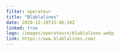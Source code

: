 ```yaml
---
filter: operateur
title: "Blablalines"
date: 2020-12-28T15:46:34Z
linked: true
logo: /images/operateurs/blablalines.webp
link: https://www.blablalines.com/
---
```

